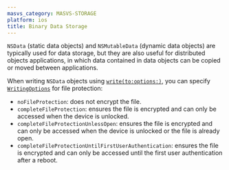 ```yaml
---
masvs_category: MASVS-STORAGE
platform: ios
title: Binary Data Storage
---
```


`NSData` (static data objects) and `NSMutableData` (dynamic data objects) are typically used for data storage, but they are also useful for distributed objects applications, in which data contained in data objects can be copied or moved between applications.

When writing `NSData` objects using [`write(to:options:)`](https://developer.apple.com/documentation/Foundation/Data/write(to:options:)), you can specify [`WritingOptions`](https://developer.apple.com/documentation/foundation/nsdata/writingoptions) for file protection:

- `noFileProtection`: does not encrypt the file.
- `completeFileProtection`: ensures the file is encrypted and can only be accessed when the device is unlocked.
- `completeFileProtectionUnlessOpen`: ensures the file is encrypted and can only be accessed when the device is unlocked or the file is already open.
- `completeFileProtectionUntilFirstUserAuthentication`: ensures the file is encrypted and can only be accessed until the first user authentication after a reboot.
